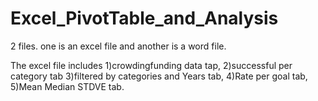# Excel_PivotTable_and_Analysis


2 files. one is an excel file and another is a word file.



The excel file includes 1)crowdingfunding data tap, 2)successful per category tab 3)filtered by categories and Years tab, 4)Rate per goal tab, 5)Mean Median STDVE tab.


